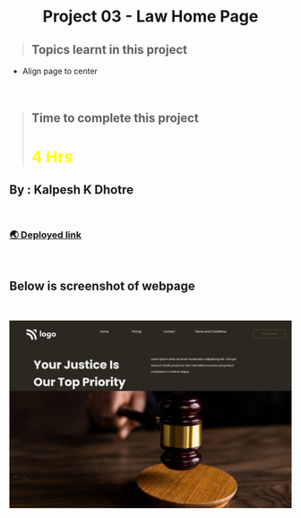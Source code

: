 # <center>**Project 03 - Law Home Page**</center>


> ## Topics learnt in this project
- Align page to center
<br><br><br>

> ## Time to complete this project 
> # <font color="Yellow">**4 Hrs**</font>

## **By : Kalpesh K Dhotre**
<br>

### [🌏 Deployed link](https://kd-project-03.netlify.app/)
<br>

## Below is screenshot of webpage 
<br>

![Screenshot of project 1](./screenshot.jpeg)